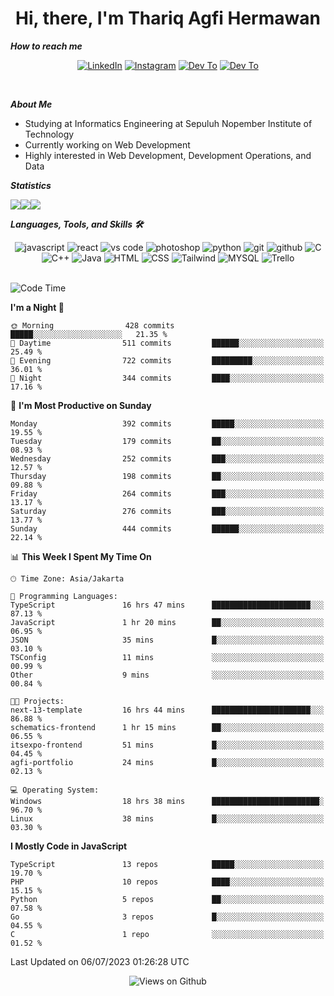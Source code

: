 <div align="center">
  <h1>Hi, there, I'm Thariq Agfi Hermawan</h1>
</div>


***How to reach me***
<p align='center'>
   <a href="https://www.linkedin.com/in/thariqagfihermawan" target="_blank"><img src="https://img.shields.io/badge/LinkedIn-0077B5?style=for-the-badge&logo=linkedin&logoColor=white" alt="LinkedIn"></a>
   <a href="https://www.instagram.com/thoriqagfi" target="_blank"><img src="https://img.shields.io/badge/Instagram-E4405F?style=for-the-badge&logo=instagram&logoColor=white" alt="Instagram"></a>
   <a href="https://medium.com/@thoriq.aghfi60" target="_blank"><img src="https://img.shields.io/badge/Medium-12100E?style=for-the-badge&logo=medium&logoColor=white" alt="Dev To"></a>
   <a href="https://linktr.ee/thoriqagfi" target="_blank"><img src="https://img.shields.io/badge/linktree-1de9b6?style=for-the-badge&logo=linktree&logoColor=white" alt="Dev To"></a>
</p>

<br>

***About Me***
- Studying at Informatics Engineering at Sepuluh Nopember Institute of Technology
- Currently working on Web Development
- Highly interested in Web Development, Development Operations, and Data

***Statistics***

<!-- [![GitHub Streak](http://github-readme-streak-stats.herokuapp.com?user=thoriqagfi&theme=dark)](https://git.io/streak-stats) -->

<div align="center">
  <div style="display: flex;">
    <img src="http://github-readme-streak-stats.herokuapp.com?user=thoriqagfi&theme=chartreuse-dark"/>
    <img src="https://github-readme-stats.vercel.app/api/top-langs/?username=thoriqagfi&layout=compact&&theme=chartreuse-dark&langs_count=8)](https://github.com/thoriqagfi"/>
    <img src="https://github-readme-stats.vercel.app/api?username=thoriqagfi&show_icons=true&theme=chartreuse-dark"/>
  </div>
</div>

<!-- [![Top Langs](https://github-readme-stats.vercel.app/api/top-langs/?username=thoriqagfi&layout=compact&&theme=chartreuse-dark&langs_count=8)](https://github.com/thoriqagfi)
< ![Agfi's GitHub stats](https://github-readme-stats.vercel.app/api?username=thoriqagfi&show_icons=true&theme=chartreuse-dark) -->

***Languages, Tools, and Skills 🛠***

  <div align="center">
    <img src="https://img.shields.io/badge/JavaScript-F7DF1E?style=for-the-badge&logo=javascript&logoColor=black" alt="javascript" />
    <img src="https://img.shields.io/badge/React-61DAFB?style=for-the-badge&logo=react&logoColor=black" alt="react" />
    <img src="https://img.shields.io/badge/vs%20code-007ACC?style=for-the-badge&logo=visual%20studio%20code&logoColor=white" alt="vs code" />
    <img src="https://img.shields.io/badge/adobe%20photoshop-31A8FF?style=for-the-badge&logo=adobe%20photoshop&logoColor=white" alt="photoshop" />
    <img src="https://img.shields.io/badge/python-3776AB?style=for-the-badge&logo=python&logoColor=white" alt="python" />
    <img src="https://img.shields.io/badge/Git-F05032?style=for-the-badge&logo=git&logoColor=white" alt="git" />
    <img src="https://img.shields.io/badge/GitHub-100000?style=for-the-badge&logo=github&logoColor=white" alt="github" />
    <img src="https://img.shields.io/badge/c-%2300599C.svg?style=for-the-badge&logo=c&logoColor=white" alt="C" />
    <img src="https://img.shields.io/badge/c++-%2300599C.svg?style=for-the-badge&logo=c%2B%2B&logoColor=white" alt="C++" />
    <img src="https://img.shields.io/badge/Java-ED8B00?style=for-the-badge&logo=java&logoColor=white" alt="Java"/>
    <img src="https://img.shields.io/badge/HTML5-E34F26?style=for-the-badge&logo=html5&logoColor=white" alt="HTML" />
    <img src="https://img.shields.io/badge/CSS-239120?&style=for-the-badge&logo=css3&logoColor=white" alt ="CSS" />
    <img src="https://img.shields.io/badge/tailwindcss-%2338B2AC.svg?style=for-the-badge&logo=tailwind-css&logoColor=white" alt="Tailwind" />
    <img src="https://img.shields.io/badge/MySQL-00000F?style=for-the-badge&logo=mysql&logoColor=white" alt="MYSQL" />
    <img src="https://img.shields.io/badge/Trello-%23026AA7.svg?style=for-the-badge&logo=Trello&logoColor=white" alt="Trello" />
  </div><br>

<!--START_SECTION:waka-->
![Code Time](http://img.shields.io/badge/Code%20Time-539%20hrs%2025%20mins-blue)

**I'm a Night 🦉** 

```text
🌞 Morning                428 commits         █████░░░░░░░░░░░░░░░░░░░░   21.35 % 
🌆 Daytime                511 commits         ██████░░░░░░░░░░░░░░░░░░░   25.49 % 
🌃 Evening                722 commits         █████████░░░░░░░░░░░░░░░░   36.01 % 
🌙 Night                  344 commits         ████░░░░░░░░░░░░░░░░░░░░░   17.16 % 
```
📅 **I'm Most Productive on Sunday** 

```text
Monday                   392 commits         █████░░░░░░░░░░░░░░░░░░░░   19.55 % 
Tuesday                  179 commits         ██░░░░░░░░░░░░░░░░░░░░░░░   08.93 % 
Wednesday                252 commits         ███░░░░░░░░░░░░░░░░░░░░░░   12.57 % 
Thursday                 198 commits         ██░░░░░░░░░░░░░░░░░░░░░░░   09.88 % 
Friday                   264 commits         ███░░░░░░░░░░░░░░░░░░░░░░   13.17 % 
Saturday                 276 commits         ███░░░░░░░░░░░░░░░░░░░░░░   13.77 % 
Sunday                   444 commits         ██████░░░░░░░░░░░░░░░░░░░   22.14 % 
```


📊 **This Week I Spent My Time On** 

```text
🕑︎ Time Zone: Asia/Jakarta

💬 Programming Languages: 
TypeScript               16 hrs 47 mins      ██████████████████████░░░   87.13 % 
JavaScript               1 hr 20 mins        ██░░░░░░░░░░░░░░░░░░░░░░░   06.95 % 
JSON                     35 mins             █░░░░░░░░░░░░░░░░░░░░░░░░   03.10 % 
TSConfig                 11 mins             ░░░░░░░░░░░░░░░░░░░░░░░░░   00.99 % 
Other                    9 mins              ░░░░░░░░░░░░░░░░░░░░░░░░░   00.84 % 

🐱‍💻 Projects: 
next-13-template         16 hrs 44 mins      ██████████████████████░░░   86.88 % 
schematics-frontend      1 hr 15 mins        ██░░░░░░░░░░░░░░░░░░░░░░░   06.55 % 
itsexpo-frontend         51 mins             █░░░░░░░░░░░░░░░░░░░░░░░░   04.45 % 
agfi-portfolio           24 mins             █░░░░░░░░░░░░░░░░░░░░░░░░   02.13 % 

💻 Operating System: 
Windows                  18 hrs 38 mins      ████████████████████████░   96.70 % 
Linux                    38 mins             █░░░░░░░░░░░░░░░░░░░░░░░░   03.30 % 
```

**I Mostly Code in JavaScript** 

```text
TypeScript               13 repos            █████░░░░░░░░░░░░░░░░░░░░   19.70 % 
PHP                      10 repos            ████░░░░░░░░░░░░░░░░░░░░░   15.15 % 
Python                   5 repos             ██░░░░░░░░░░░░░░░░░░░░░░░   07.58 % 
Go                       3 repos             █░░░░░░░░░░░░░░░░░░░░░░░░   04.55 % 
C                        1 repo              ░░░░░░░░░░░░░░░░░░░░░░░░░   01.52 % 
```




 Last Updated on 06/07/2023 01:26:28 UTC
<!--END_SECTION:waka-->

<div align="center">
<img src="https://komarev.com/ghpvc/?username=thoriqagfi&color=blue" alt="Views on Github" />
</div>